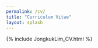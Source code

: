 ```yaml
---
permalink: /cv/
title: "Curriculum Vitae"
layout: splash 
---
```


{% include JongkukLim_CV.html %}
